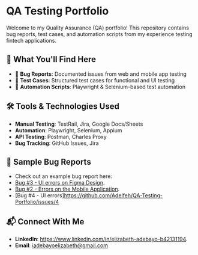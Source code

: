 
# QA Testing Portfolio  

Welcome to my Quality Assurance (QA) portfolio! This repository contains bug reports, test cases, and automation scripts from my experience testing fintech applications.  

## 📌 What You'll Find Here  
- 🐛 **Bug Reports**: Documented issues from web and mobile app testing  
- 📜 **Test Cases**: Structured test cases for functional and UI testing  
- 🤖 **Automation Scripts**: Playwright & Selenium-based test automation  

## 🛠️ Tools & Technologies Used  
- **Manual Testing**: TestRail, Jira, Google Docs/Sheets  
- **Automation**: Playwright, Selenium, Appium  
- **API Testing**: Postman, Charles Proxy  
- **Bug Tracking**: GitHub Issues, Jira  

## 📂 Sample Bug Reports  
- Check out an example bug report here:
- [Bug #3 - UI errors on Figma Design](https://github.com/AdeIfeh/QA-Bug-Reports/issues/3).
- [Bug #2 - Errors on the Mobile Application](https://github.com/AdeIfeh/QA-Testing-Portfolio/issues/2).
- [Bug #4 - UI errors]https://github.com/AdeIfeh/QA-Testing-Portfolio/issues/4

## 📬 Connect With Me  
- **LinkedIn**: https://www.linkedin.com/in/elizabeth-adebayo-b42131194.  
- **Email**: iadebayoelizabeth@gmail.com  
